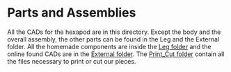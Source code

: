 # Parts and Assemblies
All the CADs for the hexapod are in this directory. Except the body and the overall assembly, the other parts can be found in the Leg and the External folder.
All the homemade components are inside the [Leg folder](./Leg) and the online found CADs are in the [External folder](./External). The [Print_Cut folder](./Print_Cut) contain all the files necessary to print or cut our pieces.

